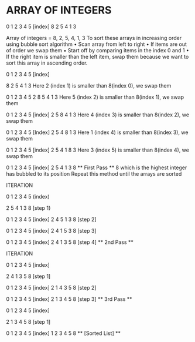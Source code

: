 # ARRAY OF  INTEGERS
0   1   2   3   4   5  [index]
8	2	5	4	1	3

Array of integers = 8,  2,  5,  4,  1,  3
To sort these arrays in increasing order using bubble sort algorithm
•	 Scan array from left to right
•	If items are out of order we swap them
•	Start off by comparing items in the index 0 and 1
•	If the right item is smaller than the left item,  swap them because we want to sort this array in ascending order.


0   1   2   3   4   5 [index]

8	2	5	4	1	3
Here 2 (index 1) is smaller than 8(index 0), we swap them

0   1   2   3   4   5
2	8	5	4	1	3
Here 5 (index 2) is smaller than 8(index 1), we swap them

0   1   2   3   4   5 [index]
2	5	8	4	1	3
Here 4 (index 3) is smaller than 8(index 2), we swap them


0   1   2   3   4   5 [Index]
2	5	4	8	1	3
Here 1 (index 4) is smaller than 8(index 3), we swap them

0   1   2   3   4   5  [index]
2	5	4	1	8	3
Here 3 (index 5) is smaller than 8(index 4), we swap them

0   1   2   3   4   5  [index]
2	5	4	1	3	8
 ** First Pass **
8 which is the highest integer has bubbled to its position
 Repeat this method until the arrays are sorted


ITERATION

0   1    2  3    4  5  (index)

2	5	4	1	3	8 [step 1}


0   1   2   3   4   5  [index]
2	4	5	1	3	8 [step 2]

0   1   2   3   4   5  [index]
2	4	1	5	3	8 [step 3]

0   1   2   3   4   5  [index]
2	4	1	3	5	8   [step 4]
** 2nd  Pass **

ITERATION

0   1   2    3   4   5  [index]

2	4	1	3	5	8    [step 1]

0   1   2   3   4   5   [index]
2	1	4	3	5	8    [step 2]

0   1   2   3   4   5    [index]
2	1	3	4	5	8     [step 3]
** 3rd  Pass **


0   1   2   3   4   5   [index]

2	1	3	4	5	8    [step 1]

0   1   2   3   4   5    [index]
1	2	3	4	5	8     ** [Sorted List] **




